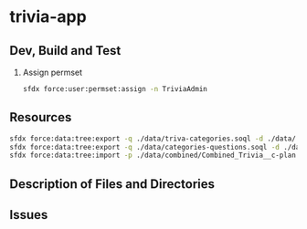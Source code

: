 # trivia-app

## Dev, Build and Test

1. Assign permset

    ```sh
    sfdx force:user:permset:assign -n TriviaAdmin
    ```


## Resources

```sh
sfdx force:data:tree:export -q ./data/triva-categories.soql -d ./data/ -p
sfdx force:data:tree:export -q ./data/categories-questions.soql -d ./data/ -p
sfdx force:data:tree:import -p ./data/combined/Combined_Trivia__c-plan.json
```


## Description of Files and Directories


## Issues


